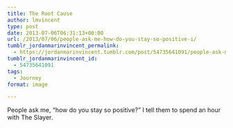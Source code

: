 ```yaml
---
title: The Root Cause
author: lmvincent
type: post
date: 2013-07-06T06:31:13+00:00
url: /2013/07/06/people-ask-me-how-do-you-stay-so-positive-i/
tumblr_jordanmarinvincent_permalink:
  - https://jordanmarinvincent.tumblr.com/post/54735641091/people-ask-me-how-do-you-stay-so-positive-i
tumblr_jordanmarinvincent_id:
  - 54735641091
tags:
  - Journey
format: image

---
```

People ask me, &ldquo;how do you stay so positive?&rdquo; I tell them to spend an hour with The Slayer.